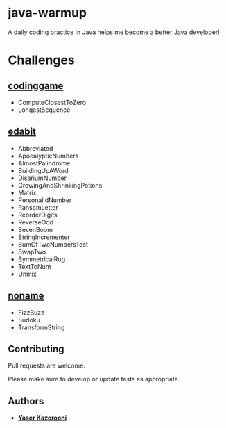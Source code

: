 # java-warmup
A daily coding practice in Java helps me become a better Java developer!

# Challenges
## [codinggame](https://www.codingame.com/)
- ComputeClosestToZero
- LongestSequence
## [edabit](https://edabit.com/)
- Abbreviated
- ApocalypticNumbers
- AlmostPalindrome
- BuildingUpAWord
- DisariumNumber
- GrowingAndShrinkingPotions
- Matrix
- PersonalIdNumber
- RansomLetter
- ReorderDigits
- ReverseOdd
- SevenBoom
- StringIncrementer
- SumOfTwoNumbersTest
- SwapTwo
- SymmetricalRug
- TextToNum
- Unmix
## [noname](google.com)
- FizzBuzz
- Sudoku
- TransformString

## Contributing

Pull requests are welcome. 

Please make sure to develop or update tests as appropriate.

## Authors

* **[Yaser Kazerooni](https://www.linkedin.com/in/yaserkazerooni/)**
